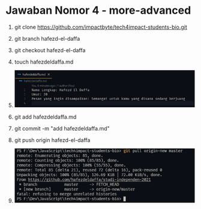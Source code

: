 # Jawaban Nomor 4 - more-advanced

1. git clone https://github.com/impactbyte/tech4impact-students-bio.git

2. git branch hafezd-el-daffa

3. git checkout hafezd-el-daffa

4. touch hafezdeldaffa.md

5. ![screenshoot](https://github.com/hafezdeldaffa/studi-independen-2021/blob/master/Module%205%20-%20Git%20&%20Github%20-%20Technical%20Assignment/submit-my-changes/no5.png?raw=true)

6. git add hafezdeldaffa.md

7. git commit -m "add hafezdeldaffa.md"

8. git push origin hafezd-el-daffa

9. ![screenshoot](https://github.com/hafezdeldaffa/studi-independen-2021/blob/master/Module%205%20-%20Git%20&%20Github%20-%20Technical%20Assignment/submit-my-changes/no9.png?raw=true)
